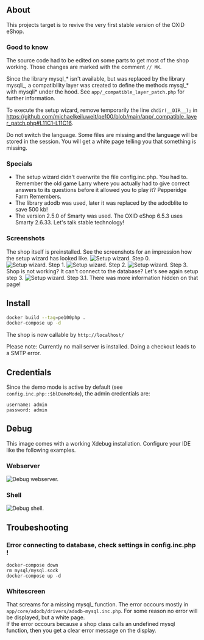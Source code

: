 
## About

This projects target is to revive the very first stable version of the OXID eShop.

### Good to know
The source code had to be edited on some parts to get most of the shop working. Those changes are marked with the comment
`// MK`.  

Since the library mysql_* isn't available, but was replaced by the library mysqli_, a 
compatibility layer was created to define the methods mysql_* with mysqli* under the hood.
See `app/_compatible_layer_patch.php` for further information.  

To execute the setup wizard, remove temporarily the line `chdir(__DIR__);` in https://github.com/michaelkeiluweit/pe100/blob/main/app/_compatible_layer_patch.php#L11C1-L11C16.

Do not switch the language. Some files are missing and the language will be stored in the session. You will get a white page telling you that something is missing. 

### Specials
- The setup wizard didn't overwrite the file config.inc.php. You had to.  
  Remember the old game Larry where you actually had to give correct answers to its questions before it allowed you to play it? Pepperidge Farm Remembers.
- The library adodb was used, later it was replaced by the adodblite to save 500 kb!
- The version 2.5.0 of Smarty was used. The OXID eShop 6.5.3 uses Smarty 2.6.33. Let's talk stable technology! 

### Screenshots 
The shop itself is preinstalled. See the screenshots for an impression how the setup wizard has looked like.
![Setup wizard. Step 0.](assets/setup_0.png?raw=true "Setup wizard. Step 0.")
![Setup wizard. Step 1.](assets/setup_1.png?raw=true "Setup wizard. Step 1.")
![Setup wizard. Step 2.](assets/setup_2.png?raw=true "Setup wizard. Step 2.")
![Setup wizard. Step 3.](assets/setup_3.png?raw=true "Setup wizard. Step 3.")
Shop is not working? It can't connect to the database? Let's see again setup step 3.
![Setup wizard. Step 3.1.](assets/setup_31.png?raw=true "Setup wizard. Step 3.1.")
There was more information hidden on that page!
## Install
```bash
docker build --tag=pe100php .
docker-compose up -d
```
The shop is now callable by `http://localhost/`

Please note: Currently no mail server is installed. Doing a checkout leads to a SMTP error.

## Credentials
Since the demo mode is active by default (see `config.inc.php::$blDemoMode`), the admin credentials are:
```
username: admin
password: admin
```

## Debug
This image comes with a working Xdebug installation. Configure your IDE like the following examples.

### Webserver
![Debug webserver.](assets/debug_webserver.png?raw=true "Debug webserver.")

### Shell
![Debug shell.](assets/debug_shell.png?raw=true "Debug shell.")



## Troubeshooting

### Error connecting to database, check settings in config.inc.php !
```
docker-compose down
rm mysql/mysql.sock
docker-compose up -d
```

### Whitescreen
That screams for a missing mysql_ function. The error occours mostly in `app/core/adodb/drivers/adodb-mysql.inc.php`. For some reason no error will be displayed, but a white page.  
If the error occours because a shop class calls an undefined mysql function, then you get a clear error message on the display.

